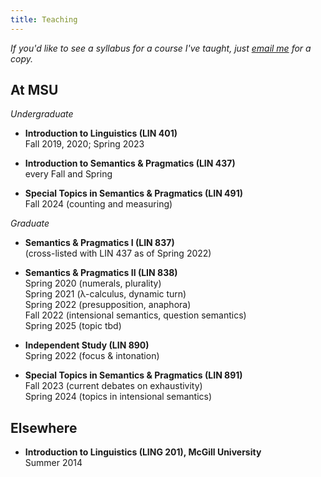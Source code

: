 ```yaml
---
title: Teaching
---
```


*If you'd like to see a syllabus for a course I've taught, just [email
me][email] for a copy.*

[email]: mailto:buccola@msu.edu

## At MSU

*Undergraduate*

- **Introduction to Linguistics (LIN 401)**  
  Fall 2019, 2020; Spring 2023

- **Introduction to Semantics & Pragmatics (LIN 437)**  
  every Fall and Spring

- **Special Topics in Semantics & Pragmatics (LIN 491)**  
  Fall 2024 (counting and measuring)

*Graduate*

- **Semantics & Pragmatics I (LIN 837)**  
  (cross-listed with LIN 437 as of Spring 2022)

- **Semantics & Pragmatics II (LIN 838)**  
  Spring 2020 (numerals, plurality)  
  Spring 2021 (λ-calculus, dynamic turn)  
  Spring 2022 (presupposition, anaphora)  
  Fall 2022 (intensional semantics, question semantics)  
  Spring 2025 (topic tbd)

- **Independent Study (LIN 890)**  
  Spring 2022 (focus & intonation)

- **Special Topics in Semantics & Pragmatics (LIN 891)**  
  Fall 2023 (current debates on exhaustivity)  
  Spring 2024 (topics in intensional semantics)

## Elsewhere

- **Introduction to Linguistics (LING 201), McGill University**  
  Summer 2014
